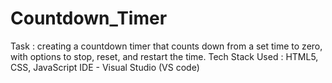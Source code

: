 # Countdown_Timer
Task : creating a countdown timer that counts down
from a set time to zero, with options to stop,
reset, and restart the time.
Tech Stack Used : HTML5, CSS, JavaScript
IDE - Visual Studio (VS code)
